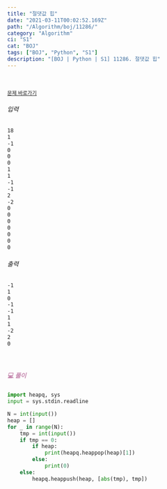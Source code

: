 ```yaml
---
title: "절댓값 힙"
date: "2021-03-11T00:02:52.169Z"
path: "/Algorithm/boj/11286/"
category: "Algorithm"
ci: "S1"
cat: "BOJ"
tags: ["BOJ", "Python", "S1"]
description: "[BOJ | Python | S1] 11286. 절댓값 힙"
---
```


<br />

<a href="https://www.acmicpc.net/problem/11286"><small>문제 바로가기</small></a>

###### 입력

```sh
18
1
-1
0
0
0
1
1
-1
-1
2
-2
0
0
0
0
0
0
0
```

###### 출력

```sh
-1
1
0
-1
-1
1
1
-2
2
0
```

<br />

##### <h5 style="color:#C587AE;">💻 풀이</h5>

```python
import heapq, sys
input = sys.stdin.readline

N = int(input())
heap = []
for _ in range(N):
    tmp = int(input())
    if tmp == 0:
        if heap:
            print(heapq.heappop(heap)[1])
        else:
            print(0)
    else:
        heapq.heappush(heap, [abs(tmp), tmp])
```



